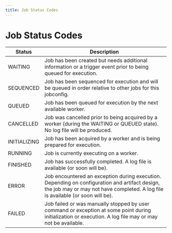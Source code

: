 ```yaml
---
title: Job Status Codes
---
```


# Job Status Codes

| Status | Description
| --- | --- |
| WAITING | Job has been created but needs additional information or a trigger event prior to being queued for execution.
| SEQUENCED | Job has been sequenced for execution and will be queued in order relative to other jobs for this jobconfig.
| QUEUED | Job has been queued for execution by the next available worker.
| CANCELLED | Job was cancelled prior to being acquired by a worker (during the WAITING or QUEUED state). No log file will be produced.
| INITIALIZING | Job has been acquired by a worker and is being prepared for execution.                                                                                                           
| RUNNING | Job is currently executing on a worker.
| FINISHED | Job has successfully completed. A log file is available (or soon will be).                                                                                                       
| ERROR | Job encountered an exception during execution. Depending on configuration and artifact design, the job may or may not have completed. A log file is available (or soon will be).
| FAILED | Job failed or was manually stopped by user command or exception at some point during initialization or execution. A log file may or may not be available.
